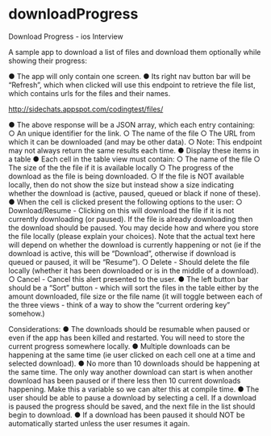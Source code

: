 # downloadProgress
Download Progress - ios Interview

A sample app to download a list of files and download them optionally while showing their progress:

●	The app will only contain one screen.
●	Its right nav button bar will be “Refresh”, which when clicked will use this endpoint to retrieve the file list, which contains urls for the files and their names.

http://sidechats.appspot.com/codingtest/files/

●	The above response will be a JSON array, which each entry containing:
○	An unique identifier for the link.
○	The name of the file
○	The URL from which it can be downloaded (and may be other data).
○	Note: This endpoint may not always return the same results each time.
●	Display these items in a table
●	Each cell in the table view must contain:
○	The name of the file
○	The size of the the file if it is available locally
○	The progress of the download as the file is being downloaded.
○	If the file is NOT available locally, then do not show the size but instead show a size indicating whether the download is (active, paused, queued or black if none of these).
●	When the cell is clicked present the following options to the user:
○	Download/Resume - Clicking on this will download the file if it is not currently downloading (or paused).  If the file is already downloading then the download should be paused.   You may decide how and where you store the file locally (please explain your choices).   Note that the actual text here will depend on whether the download is currently happening or not (ie if the download is active, this will be “Download”, otherwise if download is queued or paused, it will be “Resume”).
○	Delete - Should delete the file locally (whether it has been downloaded or is in the middle of a download).
○	Cancel - Cancel this alert presented to the user.
●	The left button bar should be a “Sort” button - which will sort the files in the table either by the amount downloaded, file size or the file name (it will toggle between each of the three views - think of a way to show the “current ordering key” somehow.)

Considerations:
●	The downloads should be resumable when paused or even if the app has been killed and restarted.  You will need to store the current progress somewhere locally.
●	Multiple downloads can be happening at the same time (ie user clicked on each cell one at a time and selected download).
●	No more than 10 downloads should be happening at the same time.  The only way another download can start is when another download has been paused or if there less then 10 current downloads happening.  Make this a variable so we can alter this at compile time.
●	The user should be able to pause a download by selecting a cell.  If a download is paused the progress should be saved, and the next file in the list should begin to download.
●	If a download has been paused it should NOT be automatically started unless the user resumes it again.
